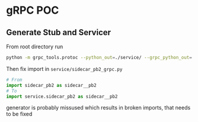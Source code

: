 # gRPC POC

## Generate Stub and Servicer

From root directory run
```bash
python -m grpc_tools.protoc --python_out=./service/ --grpc_python_out=./service/ --proto_path=./service/  sidecar.proto
```
Then fix import in `service/sidecar_pb2_grpc.py` 
```python
# From
import sidecar_pb2 as sidecar__pb2
# To
import service.sidecar_pb2 as sidecar__pb2
```
generator is probably missused which results in broken imports, that needs to be fixed 